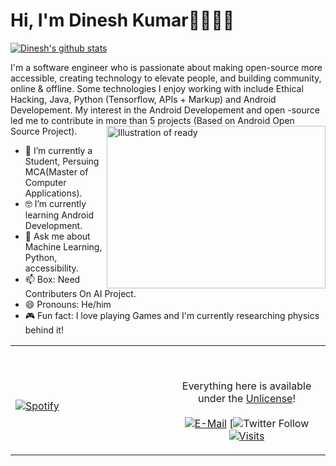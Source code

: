 # Hi, I'm Dinesh Kumar👋🏾‍👨‍💻

[![Dinesh's github stats](https://github-readme-stats.vercel.app/api?username=dinesh-ysl&count_private=true&theme=tokyonight&show_icons=true)](https://github.com/dinesh-ysl)       

I'm a software engineer who is passionate about making open-source more accessible, creating technology to elevate people, and building community, online & offline. Some technologies I enjoy working with include Ethical Hacking, Java, Python (Tensorflow, APIs + Markup) and Android Developement. My interest in the Android Developement and open -source led me to contribute in more than 5 projects (Based on Android Open Source Project).<img align="right" src="https://github.com/dinesh-ysl/dinesh-ysl/blob/master/9fc2126eec2c0a3876e3f2097af9b983.gif" alt="Illustration of ready" width=350px height=260px/>

- 📱  I’m currently a Student, Persuing MCA(Master of Computer Applications).
- 🤓  I’m currently learning Android Development.
- 💬  Ask me about Machine Learning, Python, accessibility.
- 📫  Box: Need Contributers On AI Project.
- 😄  Pronouns: He/him
- 🎮  Fun fact: I love playing Games and I'm currently researching physics behind it!

<table width="100%"> 
  <tr>
  <td width="50%">
    
&nbsp; <br> [![Spotify](https://spotify-readme-xi.vercel.app/api/spotify)](https://open.spotify.com/user/31bdtomqcwhsuiio4uswcibuy5ty)
   
  </td>
  <td width="50%">
  
<br><p align="center">Everything here is available under the [Unlicense](https://choosealicense.com/licenses/unlicense/)!<br><br>
  [![E-Mail](https://img.shields.io/badge/email-reveal-2a8?style=flat-square&logo=gmail&logoColor=white)](https://mailhide.io/e/TjlYad3A)
  [![Twitter Follow](https://img.shields.io/twitter/follow/i_dinesh_?label=Twitter&logo=Twitter&style=flat-square)
  [![Visits](https://komarev.com/ghpvc/?username=dinesh-ysl&logo=GitHub&label=github%20visits&color=336699&logoColor=white&style=flat-square)](https://github.com/dinesh-ysl)
</p>
  </td>
  </table>

[//]: <> (The `&nbsp;` is to have Aphelion take up more space)
[//]: <> (Old Visits: https://badges.pufler.dev/visits/dinesh-ysl/dinesh-ysl?logo=GitHub&label=github%20visits&color=336699&logoColor=white&style=flat-square)
